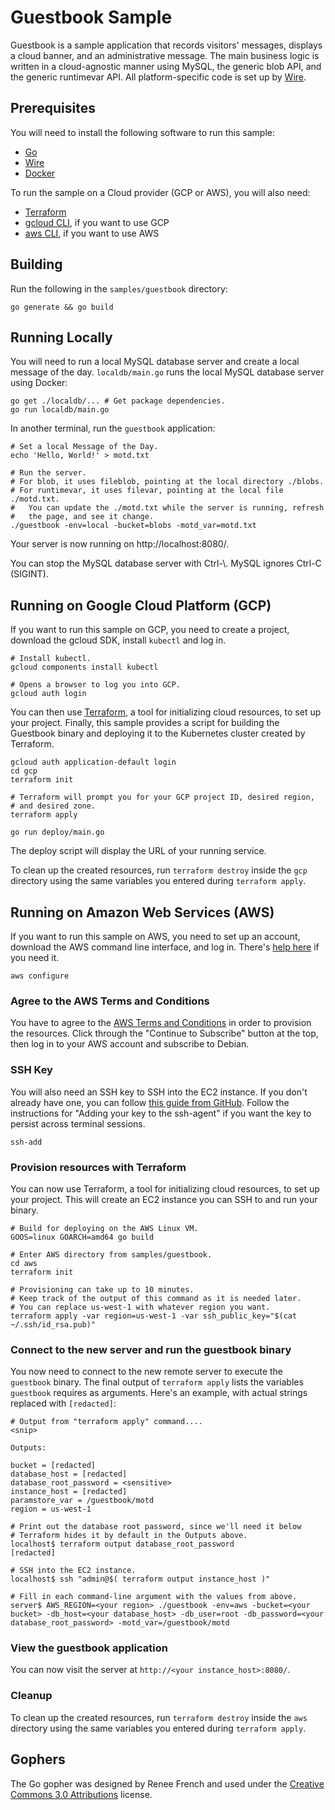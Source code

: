 # Guestbook Sample

Guestbook is a sample application that records visitors' messages, displays a
cloud banner, and an administrative message. The main business logic is written
in a cloud-agnostic manner using MySQL, the generic blob API, and the generic
runtimevar API. All platform-specific code is set up by
[Wire](https://github.com/google/wire).

## Prerequisites

You will need to install the following software to run this sample:

-   [Go](https://golang.org/doc/install)
-   [Wire](https://github.com/google/wire/blob/master/README.md#installing)
-   [Docker](https://docs.docker.com/install/)

To run the sample on a Cloud provider (GCP or AWS), you will also need:

-   [Terraform][TF]
-   [gcloud CLI](https://cloud.google.com/sdk/downloads), if you want to use GCP
-   [aws CLI](https://docs.aws.amazon.com/cli/latest/userguide/installing.html),
    if you want to use AWS

## Building

Run the following in the `samples/guestbook` directory:

```shell
go generate && go build
```

## Running Locally

You will need to run a local MySQL database server and create a local message of
the day. `localdb/main.go` runs the local MySQL database server using Docker:

```shell
go get ./localdb/... # Get package dependencies.
go run localdb/main.go
```

In another terminal, run the `guestbook` application:

```shell
# Set a local Message of the Day.
echo 'Hello, World!' > motd.txt

# Run the server.
# For blob, it uses fileblob, pointing at the local directory ./blobs.
# For runtimevar, it uses filevar, pointing at the local file ./motd.txt.
#   You can update the ./motd.txt while the server is running, refresh
#   the page, and see it change.
./guestbook -env=local -bucket=blobs -motd_var=motd.txt
```

Your server is now running on http://localhost:8080/.

You can stop the MySQL database server with Ctrl-\\. MySQL ignores Ctrl-C
(SIGINT).

## Running on Google Cloud Platform (GCP)

If you want to run this sample on GCP, you need to create a project, download
the gcloud SDK, install `kubectl` and log in.

```shell
# Install kubectl.
gcloud components install kubectl

# Opens a browser to log you into GCP.
gcloud auth login
```

You can then use [Terraform][TF], a tool for initializing cloud resources, to
set up your project. Finally, this sample provides a script for building the
Guestbook binary and deploying it to the Kubernetes cluster created by
Terraform.

```shell
gcloud auth application-default login
cd gcp
terraform init

# Terraform will prompt you for your GCP project ID, desired region,
# and desired zone.
terraform apply

go run deploy/main.go
```

The deploy script will display the URL of your running service.

To clean up the created resources, run `terraform destroy` inside the `gcp`
directory using the same variables you entered during `terraform apply`.

## Running on Amazon Web Services (AWS)

If you want to run this sample on AWS, you need to set up an account, download
the AWS command line interface, and log in. There's [help here][AWS Config Help]
if you need it.

```shell
aws configure
```

### Agree to the AWS Terms and Conditions

You have to agree to the [AWS Terms and Conditions][AWS T&C] in order to
provision the resources. Click through the "Continue to Subscribe" button at the
top, then log in to your AWS account and subscribe to Debian.

### SSH Key

You will also need an SSH key to SSH into the EC2 instance. If you don't already
have one, you can follow [this guide from GitHub][GitHub SSH]. Follow the
instructions for "Adding your key to the ssh-agent" if you want the key to
persist across terminal sessions.

```shell
ssh-add
```

### Provision resources with Terraform

You can now use Terraform, a tool for initializing cloud resources, to set up
your project. This will create an EC2 instance you can SSH to and run your
binary.

```shell
# Build for deploying on the AWS Linux VM.
GOOS=linux GOARCH=amd64 go build

# Enter AWS directory from samples/guestbook.
cd aws
terraform init

# Provisioning can take up to 10 minutes.
# Keep track of the output of this command as it is needed later.
# You can replace us-west-1 with whatever region you want.
terraform apply -var region=us-west-1 -var ssh_public_key="$(cat ~/.ssh/id_rsa.pub)"
```

### Connect to the new server and run the guestbook binary

You now need to connect to the new remote server to execute the `guestbook`
binary. The final output of `terraform apply` lists the variables `guestbook`
requires as arguments. Here's an example, with actual strings replaced with
`[redacted]`:

```shell
# Output from "terraform apply" command....
<snip>

Outputs:

bucket = [redacted]
database_host = [redacted]
database_root_password = <sensitive>
instance_host = [redacted]
paramstore_var = /guestbook/motd
region = us-west-1

# Print out the database root password, since we'll need it below
# Terraform hides it by default in the Outputs above.
localhost$ terraform output database_root_password
[redacted]

# SSH into the EC2 instance.
localhost$ ssh "admin@$( terraform output instance_host )"

# Fill in each command-line argument with the values from above.
server$ AWS_REGION=<your region> ./guestbook -env=aws -bucket=<your bucket> -db_host=<your database_host> -db_user=root -db_password=<your database_root_password> -motd_var=/guestbook/motd
```

### View the guestbook application

You can now visit the server at `http://<your instance_host>:8080/`.

### Cleanup

To clean up the created resources, run `terraform destroy` inside the `aws`
directory using the same variables you entered during `terraform apply`.

[AWS Config Help]: https://docs.aws.amazon.com/cli/latest/userguide/cli-chap-configure.html
[AWS T&C]: https://aws.amazon.com/marketplace/pp?sku=55q52qvgjfpdj2fpfy9mb1lo4
[GitHub SSH]: https://help.github.com/articles/generating-a-new-ssh-key-and-adding-it-to-the-ssh-agent/

## Gophers

The Go gopher was designed by Renee French and used under the
[Creative Commons 3.0 Attributions](https://creativecommons.org/licenses/by/3.0/)
license.

[TF]: https://www.terraform.io/intro/getting-started/install.html
